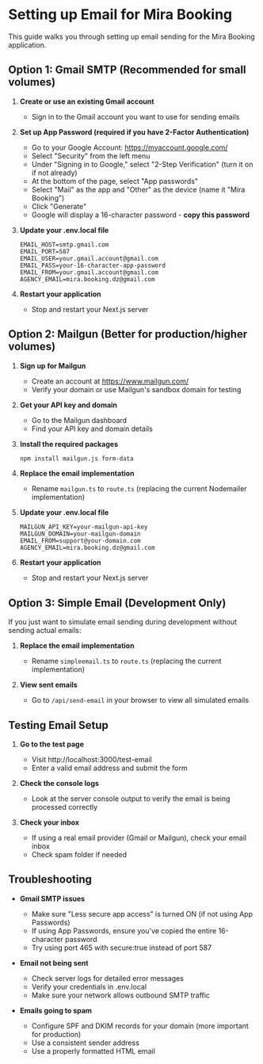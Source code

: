# Setting up Email for Mira Booking

This guide walks you through setting up email sending for the Mira Booking application.

## Option 1: Gmail SMTP (Recommended for small volumes)

1. **Create or use an existing Gmail account**
   - Sign in to the Gmail account you want to use for sending emails

2. **Set up App Password (required if you have 2-Factor Authentication)**
   - Go to your Google Account: https://myaccount.google.com/
   - Select "Security" from the left menu
   - Under "Signing in to Google," select "2-Step Verification" (turn it on if not already)
   - At the bottom of the page, select "App passwords"
   - Select "Mail" as the app and "Other" as the device (name it "Mira Booking")
   - Click "Generate"
   - Google will display a 16-character password - **copy this password**

3. **Update your .env.local file**
   ```
   EMAIL_HOST=smtp.gmail.com
   EMAIL_PORT=587
   EMAIL_USER=your.gmail.account@gmail.com
   EMAIL_PASS=your-16-character-app-password
   EMAIL_FROM=your.gmail.account@gmail.com
   AGENCY_EMAIL=mira.booking.dz@gmail.com
   ```

4. **Restart your application**
   - Stop and restart your Next.js server

## Option 2: Mailgun (Better for production/higher volumes)

1. **Sign up for Mailgun**
   - Create an account at https://www.mailgun.com/
   - Verify your domain or use Mailgun's sandbox domain for testing

2. **Get your API key and domain**
   - Go to the Mailgun dashboard
   - Find your API key and domain details

3. **Install the required packages**
   ```bash
   npm install mailgun.js form-data
   ```

4. **Replace the email implementation**
   - Rename `mailgun.ts` to `route.ts` (replacing the current Nodemailer implementation)

5. **Update your .env.local file**
   ```
   MAILGUN_API_KEY=your-mailgun-api-key
   MAILGUN_DOMAIN=your-mailgun-domain
   EMAIL_FROM=support@your-domain.com
   AGENCY_EMAIL=mira.booking.dz@gmail.com
   ```

6. **Restart your application**
   - Stop and restart your Next.js server

## Option 3: Simple Email (Development Only)

If you just want to simulate email sending during development without sending actual emails:

1. **Replace the email implementation**
   - Rename `simpleemail.ts` to `route.ts` (replacing the current implementation)

2. **View sent emails**
   - Go to `/api/send-email` in your browser to view all simulated emails

## Testing Email Setup

1. **Go to the test page**
   - Visit http://localhost:3000/test-email
   - Enter a valid email address and submit the form

2. **Check the console logs**
   - Look at the server console output to verify the email is being processed correctly

3. **Check your inbox**
   - If using a real email provider (Gmail or Mailgun), check your email inbox
   - Check spam folder if needed

## Troubleshooting

- **Gmail SMTP issues**
  - Make sure "Less secure app access" is turned ON (if not using App Passwords)
  - If using App Passwords, ensure you've copied the entire 16-character password
  - Try using port 465 with secure:true instead of port 587

- **Email not being sent**
  - Check server logs for detailed error messages
  - Verify your credentials in .env.local
  - Make sure your network allows outbound SMTP traffic

- **Emails going to spam**
  - Configure SPF and DKIM records for your domain (more important for production)
  - Use a consistent sender address
  - Use a properly formatted HTML email 